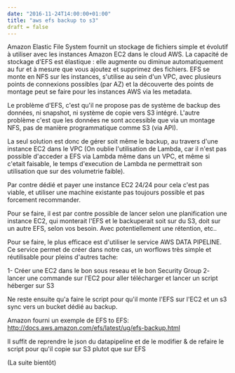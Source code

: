 ```yaml
---
date: "2016-11-24T14:00:00+01:00"
title: "aws efs backup to s3"
draft = false
---
```



Amazon Elastic File System fournit un stockage de fichiers simple et évolutif à utiliser avec les instances Amazon EC2 dans le cloud AWS. 
La capacité de stockage d'EFS est élastique : elle augmente ou diminue automatiquement au fur et à mesure que vous ajoutez et supprimez des fichiers.
EFS se monte en NFS sur les instances, s'utilise au sein d'un VPC, avec plusieurs points de connexions possibles (par AZ) et la découverte des points de montage peut se faire pour les instances AWS via les metadata.

Le problème d'EFS, c'est qu'il ne propose pas de système de backup des données, ni snapshot, ni système de copie vers S3 intégré.
L'autre problème c'est que les données ne sont accessible que via un montage NFS, pas de manière programmatique comme S3 (via API).

La seul solution est donc de gérer soit même le backup, au travers d'une instance EC2 dans le VPC (On oublie l'utilisation de Lambda, car il n'est pas possible d'acceder a EFS via Lambda même dans un VPC, et même si c'etait faisable, le temps d'execution de Lambda ne permettrait son utilisation que sur des volumetrie faible).

Par contre dédié et payer une instance EC2 24/24 pour cela c'est pas viable, et utiliser une machine existante pas toujours possible et pas forcement recommander.

Pour se faire, il est par contre possible de lancer selon une planification une instance EC2, qui monterait l'EFS et le backuperait soit sur du S3, doit sur un autre EFS, selon vos besoin.
Avec potentiellement une rétention, etc..

Pour se faire, le plus efficace est d'utiliser le service AWS DATA PIPELINE.
Ce service permet de créer dans notre cas, un worflows très simple et réutilisable pour pleins d'autres tache:

1- Créer une EC2 dans le bon sous reseau et le bon Security Group
2- lancer une commande sur l'EC2 pour aller télécharger et lancer un script héberger sur S3

Ne reste ensuite qu'a faire le script pour qu'il monte l'EFS sur l'EC2 et un s3 sync vers un bucket dédié au backup.

Amazon fourni un exemple de EFS to EFS:
http://docs.aws.amazon.com/efs/latest/ug/efs-backup.html

Il suffit de reprendre le json du datapipeline et de le modifier & de refaire le script pour qu'il copie sur S3 plutot que sur EFS

(La suite bientôt)

